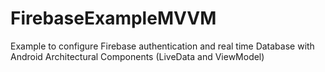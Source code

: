 # FirebaseExampleMVVM
Example to configure Firebase authentication and real time Database with Android Architectural Components (LiveData and ViewModel)
